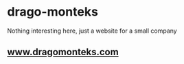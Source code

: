 # drago-monteks
Nothing interesting here, just a website for a small company

## www.dragomonteks.com
